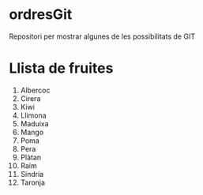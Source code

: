 # ordresGit
Repositori per mostrar algunes de les possibilitats de GIT

# Llista de fruites
 1. Albercoc
 1. Cirera
 1. Kiwi
 1. Llimona
 1. Maduixa
 1. Mango
 1. Poma
 1. Pera
 1. Plàtan
 1. Raim
 1. Síndria
 1. Taronja
